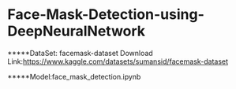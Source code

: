 # Face-Mask-Detection-using-DeepNeuralNetwork

*****DataSet: facemask-dataset
Download Link:https://www.kaggle.com/datasets/sumansid/facemask-dataset
			
*****Model:face_mask_detection.ipynb
